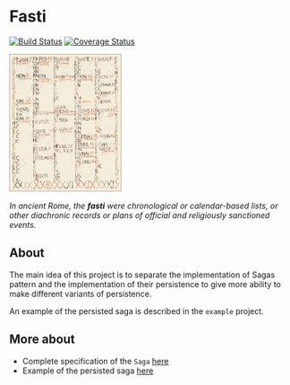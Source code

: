 # Fasti

[![Build Status](https://travis-ci.org/dokwork/fasti.svg?branch=master)](https://travis-ci.org/dokwork/fasti)
[![Coverage Status](https://coveralls.io/repos/github/dokwork/fasti/badge.svg?branch=master)](https://coveralls.io/github/dokwork/fasti?branch=master)

![](fasti.gif) 

_In ancient Rome, the **fasti** were chronological or calendar-based lists, or other diachronic records or 
plans of official and religiously sanctioned events._

## About
The main idea of this project is to separate the implementation of Sagas pattern and the implementation of their 
persistence to give more ability to make different variants of persistence. 

An example of the persisted saga is described in the `example` project.

## More about
- Complete specification of the `Saga` [here](core/src/test/scala/ru/dokwork/fasti/SagaSpec.scala)
- Example of the persisted saga [here](example/README.md)